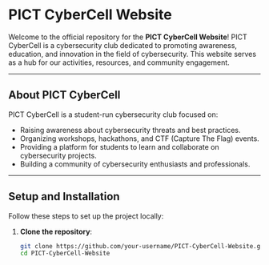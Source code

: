 # PICT CyberCell Website

Welcome to the official repository for the **PICT CyberCell Website**! PICT CyberCell is a cybersecurity club dedicated to promoting awareness, education, and innovation in the field of cybersecurity. This website serves as a hub for our activities, resources, and community engagement.

---

## About PICT CyberCell

PICT CyberCell is a student-run cybersecurity club focused on:

- Raising awareness about cybersecurity threats and best practices.
- Organizing workshops, hackathons, and CTF (Capture The Flag) events.
- Providing a platform for students to learn and collaborate on cybersecurity projects.
- Building a community of cybersecurity enthusiasts and professionals.

---

## Setup and Installation

Follow these steps to set up the project locally:

1. **Clone the repository**:
   ```bash
   git clone https://github.com/your-username/PICT-CyberCell-Website.git
   cd PICT-CyberCell-Website
   ```
